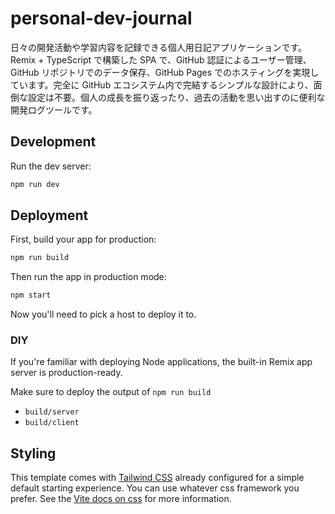 # personal-dev-journal

日々の開発活動や学習内容を記録できる個人用日記アプリケーションです。Remix + TypeScript で構築した SPA で、GitHub 認証によるユーザー管理、GitHub リポジトリでのデータ保存、GitHub Pages でのホスティングを実現しています。完全に GitHub エコシステム内で完結するシンプルな設計により、面倒な設定は不要。個人の成長を振り返ったり、過去の活動を思い出すのに便利な開発ログツールです。

## Development

Run the dev server:

```sh
npm run dev
```

## Deployment

First, build your app for production:

```sh
npm run build
```

Then run the app in production mode:

```sh
npm start
```

Now you'll need to pick a host to deploy it to.

### DIY

If you're familiar with deploying Node applications, the built-in Remix app server is production-ready.

Make sure to deploy the output of `npm run build`

- `build/server`
- `build/client`

## Styling

This template comes with [Tailwind CSS](https://tailwindcss.com/) already configured for a simple default starting experience. You can use whatever css framework you prefer. See the [Vite docs on css](https://vitejs.dev/guide/features.html#css) for more information.
